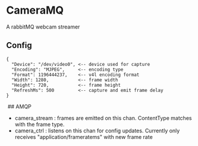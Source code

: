 # CameraMQ

A rabbitMQ webcam streamer

## Config

    {
      "Device": "/dev/video0", <-- device used for capture
      "Encoding": "MJPEG",     <-- encoding type
      "Format": 1196444237,    <-- v4l encoding format
      "Width": 1280,           <-- frame width
      "Height": 720,           <-- frame height
      "RefreshMs": 500         <-- capture and emit frame delay
    }


 ## AMQP

  - camera_stream : frames are emitted on this chan. ContentType matches with the frame type.
  - camera_ctrl : listens on this chan for config updates. Currently only receives "application/frameratems" with new frame rate